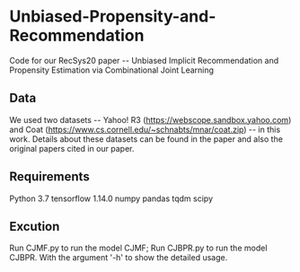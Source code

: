 # Unbiased-Propensity-and-Recommendation
Code for our RecSys20 paper -- Unbiased Implicit Recommendation and Propensity Estimation via Combinational Joint Learning

## Data
We used two datasets -- Yahoo! R3 (https://webscope.sandbox.yahoo.com) and Coat (https://www.cs.cornell.edu/~schnabts/mnar/coat.zip) -- in this work. Details about these datasets can be found in the paper and also the original papers cited in our paper.

## Requirements
Python 3.7
tensorflow 1.14.0
numpy
pandas
tqdm
scipy

## Excution
Run CJMF.py to run the model CJMF; Run CJBPR.py to run the model CJBPR. With the argument '-h' to show the detailed usage.


